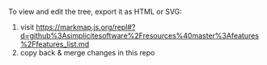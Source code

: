 To view and edit the tree, export it as HTML or SVG:

1. visit https://markmap.js.org/repl#?d=github%3Asimplicitesoftware%2Fresources%40master%3Afeatures%2Ffeatures_list.md
2. copy back & merge changes in this repo